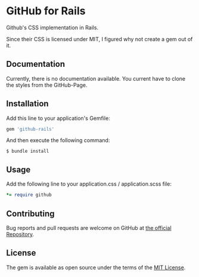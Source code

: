 # GitHub for Rails

Github's CSS implementation in Rails.

Since their CSS is licensed under MIT, I figured why not create a gem out of it.

## Documentation

Currently, there is no documentation available. You current have to clone the styles from the GitHub-Page.

## Installation

Add this line to your application's Gemfile:

```ruby
gem 'github-rails'
```

And then execute the following command:

    $ bundle install

## Usage

Add the following line to your application.css / application.scss file:

```ruby
*= require github
```

## Contributing

Bug reports and pull requests are welcome on GitHub at [the official Repository](https://github.com/venarius/github-rails).


## License

The gem is available as open source under the terms of the [MIT License](http://opensource.org/licenses/MIT).